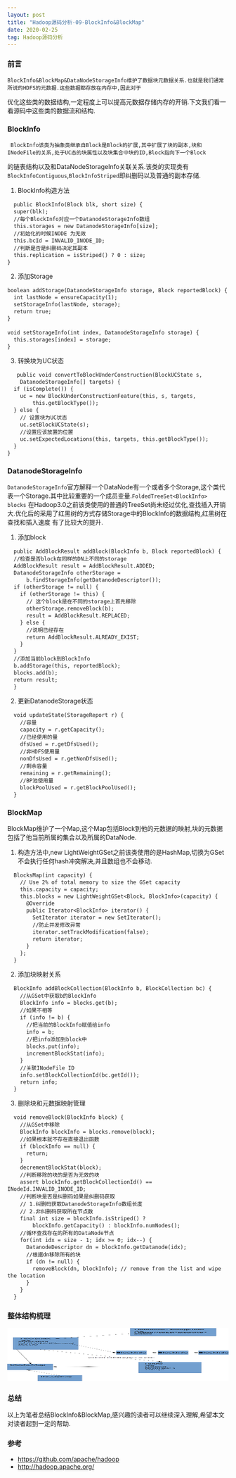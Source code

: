 ```yaml
---
layout: post
title: "Hadoop源码分析-09-BlockInfo&BlockMap"
date: 2020-02-25
tag: Hadoop源码分析
---
```


### 前言

    BlockInfo&BlockMap&DataNodeStorageInfo维护了数据块元数据关系.也就是我们通常所说的HDFS的元数据.这些数据都存放在内存中,因此对于
  优化这些类的数据结构,一定程度上可以提高元数据存储内存的开销.下文我们看一看源码中这些类的数据流和结构.

### BlockInfo

     BlockInfo该类为抽象类继承自Block是Block的扩展,其中扩展了块的副本,块和INodeFile的关系,处于UC态的块属性以及块集合中块的ID,Block指向下一个Block
  的链表结构以及和DataNodeStorageInfo关联关系.该类的实现类有`BlockInfoContiguous`,`BlockInfoStriped`即纠删码以及普通的副本存储.
  
  1. BlockInfo构造方法
  
  ```
    public BlockInfo(Block blk, short size) {
    super(blk);
	//每个BlockInfo对应一个DatanodeStorageInfo数组
    this.storages = new DatanodeStorageInfo[size];
	//初始化的时候INODE 为无效
    this.bcId = INVALID_INODE_ID;
	//判断是否是纠删码决定其副本
    this.replication = isStriped() ? 0 : size;
  }
  
  ```
  2. 添加Storage
  
  ```
  boolean addStorage(DatanodeStorageInfo storage, Block reportedBlock) {
    int lastNode = ensureCapacity(1);
    setStorageInfo(lastNode, storage);
    return true;
  }
  
  void setStorageInfo(int index, DatanodeStorageInfo storage) {
    this.storages[index] = storage;
  }
  
  ```
  
  3. 转换块为UC状态
  
  ```
     public void convertToBlockUnderConstruction(BlockUCState s,
      DatanodeStorageInfo[] targets) {
    if (isComplete()) {
      uc = new BlockUnderConstructionFeature(this, s, targets,
          this.getBlockType());
    } else {
      // 设置块为UC状态
      uc.setBlockUCState(s);
	  //设置应该放置的位置
      uc.setExpectedLocations(this, targets, this.getBlockType());
    }
  }
  ```
  
### DatanodeStorageInfo
 
  `DatanodeStorageInfo`官方解释一个DataNode有一个或者多个Storage,这个类代表一个Storage.其中比较重要的一个成员变量.`FoldedTreeSet<BlockInfo> blocks`
在Hadoop3.0之前该类使用的普通的TreeSet尚未经过优化,查找插入开销大.优化后的采用了红黑树的方式存储Storage中的BlockInfo的数据结构,红黑树在查找和插入速度
有了比较大的提升.

  1. 添加block
  
  ```
    public AddBlockResult addBlock(BlockInfo b, Block reportedBlock) {
	//检查是否block在同样的DN上不同的storage
    AddBlockResult result = AddBlockResult.ADDED;
    DatanodeStorageInfo otherStorage =
        b.findStorageInfo(getDatanodeDescriptor());
    if (otherStorage != null) {
      if (otherStorage != this) {
        // 这个block是在不同的storage上首先移除
        otherStorage.removeBlock(b);
        result = AddBlockResult.REPLACED;
      } else {
        //说明已经存在
        return AddBlockResult.ALREADY_EXIST;
      }
    }
	//添加当前block到BlockInfo
	b.addStorage(this, reportedBlock);
    blocks.add(b);
    return result;
	}
```

  2. 更新DatanodeStorage状态
  
```
  void updateState(StorageReport r) {
    //容量
    capacity = r.getCapacity();
    //已经使用的量
	dfsUsed = r.getDfsUsed();
    //非HDFS使用量
	nonDfsUsed = r.getNonDfsUsed();
    //剩余容量
	remaining = r.getRemaining();
    //BP池使用量
	blockPoolUsed = r.getBlockPoolUsed();
  }
```  
  
### BlockMap

   BlockMap维护了一个Map,这个Map包括Block到他的元数据的映射,块的元数据包括了他当前所属的集合以及所属的DataNode.
   
   
  1. 构造方法中,new LightWeightGSet之前该类使用的是HashMap,切换为GSet不会执行任何hash冲突解决,并且数组也不会移动.
  
  
```
  BlocksMap(int capacity) {
    // Use 2% of total memory to size the GSet capacity
    this.capacity = capacity;
    this.blocks = new LightWeightGSet<Block, BlockInfo>(capacity) {
      @Override
      public Iterator<BlockInfo> iterator() {
        SetIterator iterator = new SetIterator();
        //防止并发修改异常
        iterator.setTrackModification(false);
        return iterator;
      }
    };
  }
```  

  2. 添加块映射关系
  
```
  BlockInfo addBlockCollection(BlockInfo b, BlockCollection bc) {
    //从GSet中获取b的BlockInfo
	BlockInfo info = blocks.get(b);
	//如果不相等
    if (info != b) {
	  //把当前的BlockInfo赋值给info
      info = b;
	  //把info添加到block中
      blocks.put(info);
      incrementBlockStat(info);
    }
	//关联INodeFile ID
    info.setBlockCollectionId(bc.getId());
    return info;
  }
```  
  
  3. 删除块和元数据映射管理
  
```
  void removeBlock(BlockInfo block) {
    //从GSet中移除
	BlockInfo blockInfo = blocks.remove(block);
    //如果根本就不存在直接退出函数
	if (blockInfo == null) {
      return;
    }
    decrementBlockStat(block);
    //判断移除的块的是否为无效的块
    assert blockInfo.getBlockCollectionId() == INodeId.INVALID_INODE_ID;
    //判断块是否是纠删码如果是纠删码获取
	// 1.纠删码获取DatanodeStorageInfo数组长度
	// 2.非纠删码获取所在节点数
	final int size = blockInfo.isStriped() ?
        blockInfo.getCapacity() : blockInfo.numNodes();
    //循环查找存在的所有的DataNode节点
	for(int idx = size - 1; idx >= 0; idx--) {
      DatanodeDescriptor dn = blockInfo.getDatanode(idx);
	  //根据dn移除所有的块
      if (dn != null) {
        removeBlock(dn, blockInfo); // remove from the list and wipe the location
      }
    }
  }
```  
 
### 整体结构梳理
  
<div>
<img src="/images/posts/hadoop-source-10/hadoop01.png" height="120" width="1180" />
</div>
 
### 总结

   以上为笔者总结BlockInfo&BlockMap,感兴趣的读者可以继续深入理解,希望本文对读者起到一定的帮助.

### 参考

* https://github.com/apache/hadoop
* http://hadoop.apache.org/